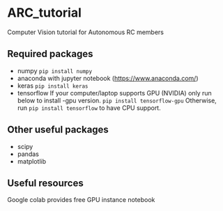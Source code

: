 # ARC_tutorial
Computer Vision tutorial for Autonomous RC members

## Required packages
* numpy
```pip install numpy```
* anaconda with jupyter notebook (https://www.anaconda.com/)
* keras
```pip install keras```
* tensorflow
If your computer/laptop supports GPU (NVIDIA) only run below to install -gpu version.
```pip install tensorflow-gpu```
Otherwise, run
```pip install tensorflow```
to have CPU support.

## Other useful packages
* scipy
* pandas
* matplotlib

## Useful resources
Google colab provides free GPU instance notebook

